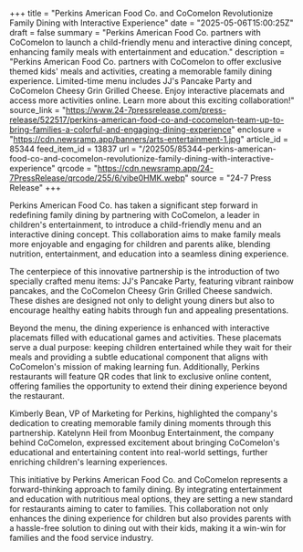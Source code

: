 +++
title = "Perkins American Food Co. and CoComelon Revolutionize Family Dining with Interactive Experience"
date = "2025-05-06T15:00:25Z"
draft = false
summary = "Perkins American Food Co. partners with CoComelon to launch a child-friendly menu and interactive dining concept, enhancing family meals with entertainment and education."
description = "Perkins American Food Co. partners with CoComelon to offer exclusive themed kids' meals and activities, creating a memorable family dining experience. Limited-time menu includes JJ's Pancake Party and CoComelon Cheesy Grin Grilled Cheese. Enjoy interactive placemats and access more activities online. Learn more about this exciting collaboration!"
source_link = "https://www.24-7pressrelease.com/press-release/522517/perkins-american-food-co-and-cocomelon-team-up-to-bring-families-a-colorful-and-engaging-dining-experience"
enclosure = "https://cdn.newsramp.app/banners/arts-entertainment-1.jpg"
article_id = 85344
feed_item_id = 13837
url = "/202505/85344-perkins-american-food-co-and-cocomelon-revolutionize-family-dining-with-interactive-experience"
qrcode = "https://cdn.newsramp.app/24-7PressRelease/qrcode/255/6/vibe0HMK.webp"
source = "24-7 Press Release"
+++

<p>Perkins American Food Co. has taken a significant step forward in redefining family dining by partnering with CoComelon, a leader in children's entertainment, to introduce a child-friendly menu and an interactive dining concept. This collaboration aims to make family meals more enjoyable and engaging for children and parents alike, blending nutrition, entertainment, and education into a seamless dining experience.</p><p>The centerpiece of this innovative partnership is the introduction of two specially crafted menu items: JJ's Pancake Party, featuring vibrant rainbow pancakes, and the CoComelon Cheesy Grin Grilled Cheese sandwich. These dishes are designed not only to delight young diners but also to encourage healthy eating habits through fun and appealing presentations.</p><p>Beyond the menu, the dining experience is enhanced with interactive placemats filled with educational games and activities. These placemats serve a dual purpose: keeping children entertained while they wait for their meals and providing a subtle educational component that aligns with CoComelon's mission of making learning fun. Additionally, Perkins restaurants will feature QR codes that link to exclusive online content, offering families the opportunity to extend their dining experience beyond the restaurant.</p><p>Kimberly Bean, VP of Marketing for Perkins, highlighted the company's dedication to creating memorable family dining moments through this partnership. Katelynn Heil from Moonbug Entertainment, the company behind CoComelon, expressed excitement about bringing CoComelon's educational and entertaining content into real-world settings, further enriching children's learning experiences.</p><p>This initiative by Perkins American Food Co. and CoComelon represents a forward-thinking approach to family dining. By integrating entertainment and education with nutritious meal options, they are setting a new standard for restaurants aiming to cater to families. This collaboration not only enhances the dining experience for children but also provides parents with a hassle-free solution to dining out with their kids, making it a win-win for families and the food service industry.</p>